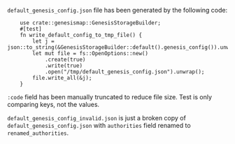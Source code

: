 `default_genesis_config.json` file has been generated by the following code:
```
	use crate::genesismap::GenesisStorageBuilder;
	#[test]
	fn write_default_config_to_tmp_file() {
		let j = json::to_string(&GenesisStorageBuilder::default().genesis_config()).unwrap().into_bytes();
		let mut file = fs::OpenOptions::new()
			.create(true)
			.write(true)
			.open("/tmp/default_genesis_config.json").unwrap();
		file.write_all(&j);
	}
```

`:code` field has been manually truncated to reduce file size. Test is only
comparing keys, not the values.

`default_genesis_config_invalid.json` is just a broken copy of
`default_genesis_config.json` with `authorities` field renamed to
`renamed_authorities`.
